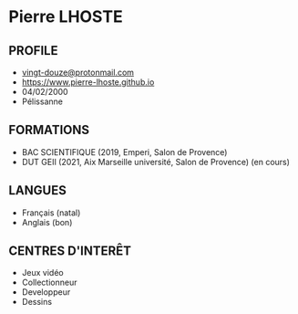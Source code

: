 # Pierre LHOSTE

## PROFILE
* vingt-douze@protonmail.com
* https://www.pierre-lhoste.github.io
* 04/02/2000
* Pélissanne



## FORMATIONS
* BAC SCIENTIFIQUE (2019, Emperi, Salon de Provence)
* DUT GEII (2021, Aix Marseille université, Salon de Provence) (en cours)



## LANGUES
* Français (natal)
* Anglais (bon)



## CENTRES D'INTERÊT
* Jeux vidéo
* Collectionneur
* Developpeur
* Dessins
